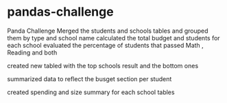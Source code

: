 # pandas-challenge

Panda Challenge
Merged the students and schools tables and grouped them by type and school name
calculated the total budget and students for each school
evaluated the percentage of students that passed Math , Reading and both

created new tabled with the top schools result and the bottom ones

summarized data to reflect the busget section per student

created spending and size summary for each school tables

